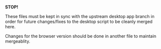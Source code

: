 **STOP!**

These files must be kept in sync with the upstream desktop app branch in order for future changes/fixes to the desktop script to be cleanly merged here.

Changes for the browser version should be done in another file to maintain mergeablity.
